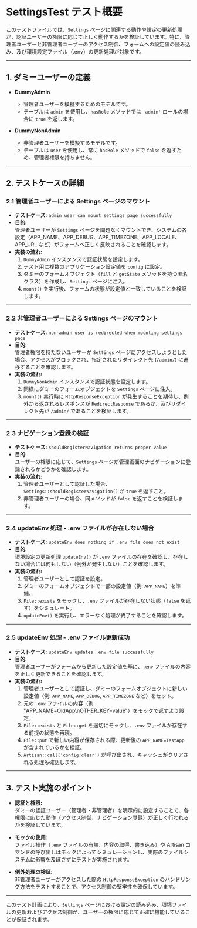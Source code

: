 # SettingsTest テスト概要

このテストファイルでは、`Settings` ページに関連する動作や設定の更新処理が、認証ユーザーの権限に応じて正しく動作するかを検証しています。特に、管理者ユーザーと非管理者ユーザーのアクセス制御、フォームへの設定値の読み込み、及び環境設定ファイル（.env）の更新処理が対象です。

---

## 1. ダミーユーザーの定義

- **DummyAdmin**
  - 管理者ユーザーを模擬するためのモデルです。
  - テーブルは `admin` を使用し、`hasRole` メソッドでは `'admin'` ロールの場合に `true` を返します。

- **DummyNonAdmin**
  - 非管理者ユーザーを模擬するモデルです。
  - テーブルは `user` を使用し、常に `hasRole` メソッドで `false` を返すため、管理者権限を持ちません。

---

## 2. テストケースの詳細

### 2.1 管理者ユーザーによる Settings ページのマウント
- **テストケース:** `admin user can mount settings page successfully`
- **目的:**  
  管理者ユーザーが `Settings` ページを問題なくマウントでき、システムの各設定（APP_NAME、APP_DEBUG、APP_TIMEZONE、APP_LOCALE、APP_URL など）がフォームへ正しく反映されることを確認します。
- **実装の流れ:**  
  1. `DummyAdmin` インスタンスで認証状態を設定します。
  2. テスト用に複数のアプリケーション設定値を `config` に設定。
  3. ダミーのフォームオブジェクト（`fill` と `getState` メソッドを持つ匿名クラス）を作成し、`Settings` ページに注入。
  4. `mount()` を実行後、フォームの状態が設定値と一致していることを検証します。

---

### 2.2 非管理者ユーザーによる Settings ページのマウント
- **テストケース:** `non-admin user is redirected when mounting settings page`
- **目的:**  
  管理者権限を持たないユーザーが `Settings` ページにアクセスしようとした場合、アクセスがブロックされ、指定されたリダイレクト先 (`/admin/`) に遷移することを確認します。
- **実装の流れ:**  
  1. `DummyNonAdmin` インスタンスで認証状態を設定します。
  2. 同様にダミーのフォームオブジェクトを `Settings` ページに注入。
  3. `mount()` 実行時に `HttpResponseException` が発生することを期待し、例外から返されるレスポンスが `RedirectResponse` であるか、及びリダイレクト先が `/admin/` であることを検証します。

---

### 2.3 ナビゲーション登録の検証
- **テストケース:** `shouldRegisterNavigation returns proper value`
- **目的:**  
  ユーザーの権限に応じて、`Settings` ページが管理画面のナビゲーションに登録されるかどうかを確認します。
- **実装の流れ:**  
  1. 管理者ユーザーとして認証した場合、`Settings::shouldRegisterNavigation()` が `true` を返すこと。
  2. 非管理者ユーザーの場合、同メソッドが `false` を返すことを検証します。

---

### 2.4 updateEnv 処理 - .env ファイルが存在しない場合
- **テストケース:** `updateEnv does nothing if .env file does not exist`
- **目的:**  
  環境設定の更新処理 `updateEnv()` が `.env` ファイルの存在を確認し、存在しない場合には何もしない（例外が発生しない）ことを確認します。
- **実装の流れ:**  
  1. 管理者ユーザーとして認証を設定。
  2. ダミーのフォームオブジェクトで一部の設定値（例: `APP_NAME`）を準備。
  3. `File::exists` をモックし、`.env` ファイルが存在しない状態（`false` を返す）をシミュレート。
  4. `updateEnv()` を実行し、エラーなく処理が終了することを確認します。

---

### 2.5 updateEnv 処理 - .env ファイル更新成功
- **テストケース:** `updateEnv updates .env file successfully`
- **目的:**  
  管理者ユーザーがフォームから更新した設定値を基に、`.env` ファイルの内容を正しく更新できることを確認します。
- **実装の流れ:**  
  1. 管理者ユーザーとして認証し、ダミーのフォームオブジェクトに新しい設定値（例: `APP_NAME`, `APP_DEBUG`, `APP_TIMEZONE` など）をセット。
  2. 元の `.env` ファイルの内容（例: "APP_NAME=OldApp\nOTHER_KEY=value"）をモックで返すよう設定。
  3. `File::exists` と `File::get` を適切にモックし、`.env` ファイルが存在する前提の状態を再現。
  4. `File::put` で新しい内容が保存される際、更新後の `APP_NAME=TestApp` が含まれているかを検証。
  5. `Artisan::call('config:clear')` が呼び出され、キャッシュがクリアされる処理も確認します。

---

## 3. テスト実施のポイント

- **認証と権限:**  
  ダミーの認証ユーザー（管理者・非管理者）を明示的に設定することで、各権限に応じた動作（アクセス制御、ナビゲーション登録）が正しく行われるかを検証しています。

- **モックの使用:**  
  ファイル操作（`.env` ファイルの有無、内容の取得、書き込み）や Artisan コマンドの呼び出しはモックによってシミュレーションし、実際のファイルシステムに影響を及ぼさずにテストが実施されます。

- **例外処理の検証:**  
  非管理者ユーザーがアクセスした際の `HttpResponseException` のハンドリング方法をテストすることで、アクセス制御の堅牢性を確保しています。

---

このテスト計画により、`Settings` ページにおける設定の読み込み、環境ファイルの更新およびアクセス制御が、ユーザーの権限に応じて正確に機能していることが保証されます。
